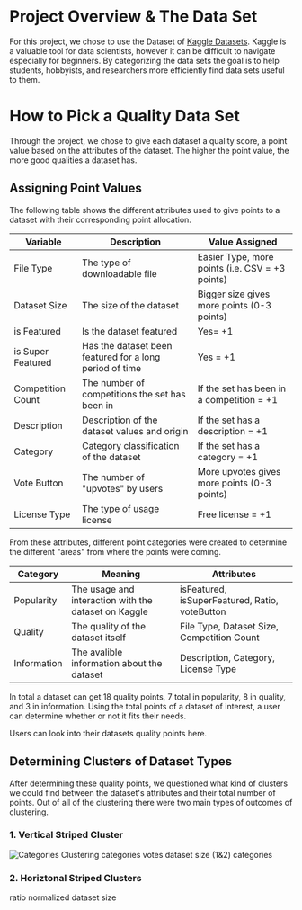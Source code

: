 # Project Overview & The Data Set

For this project, we chose to use the Dataset of [Kaggle Datasets](https://www.kaggle.com/morriswongch/kaggle-datasets). Kaggle is a valuable tool for data scientists, however it can be difficult to navigate especially for beginners. By categorizing the data sets the goal is to help students, hobbyists, and researchers more efficiently find data sets useful to them.

# How to Pick a Quality Data Set
Through the project, we chose to give each dataset a quality score, a point value based on the attributes of the dataset. The higher the point value, the more good qualities a dataset has. 

## Assigning Point Values
The following table shows the different attributes used to give points to a dataset with their corresponding point allocation. 

| Variable      | Description | Value Assigned|
| ------------- | ------------- | ------------- |
| File Type     | The type of downloadable file |Easier Type, more points (i.e. CSV = +3 points)  |
| Dataset Size  | The size of the dataset | Bigger size gives more points (0-3 points)  | 
| is Featured | Is the dataset featured| Yes= +1|
|is Super Featured | Has the dataset been featured for a long period of time| Yes = +1|
|Competition Count|The number of competitions the set has been in| If the set has been in a competition = +1|
|Description| Description of the dataset values and origin| If the set has a description = +1|
|Category| Category classification of the dataset| If the set has a category = +1|
|Vote Button|The number of "upvotes" by users| More upvotes gives more points (0-3 points)|
|License Type| The type of usage license | Free license  = +1 |

From these attributes, different point categories were created to determine the different "areas" from where the points were coming. 

| Category | Meaning | Attributes|
| ------------- | ------------- |------------- |
| Popularity | The usage and interaction with the dataset on Kaggle | isFeatured, isSuperFeatured, Ratio, voteButton|
|Quality|The quality of the dataset itself | File Type, Dataset Size, Competition Count|
|Information| The avalible information about the dataset| Description, Category, License Type|

In total a dataset can get 18 quality points, 7 total in popularity, 8 in quality, and 3 in information. Using the total points of a dataset of interest, a user can determine whether or not it fits their needs. 

Users can look into their datasets quality points here. 

## Determining Clusters of Dataset Types
After determining these quality points, we questioned what kind of clusters we could find between the dataset's attributes and their total number of points. Out of all of the clustering there were two main types of outcomes of clustering.

### 1. Vertical Striped Cluster

![Categories Clustering](https://github.com/mdmsanta/ds3001_project/blob/master/categories.png)
categories
votes
dataset size (1&2)
categories

### 2. Horiztonal Striped Clusters
ratio
normalized dataset size










